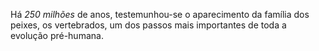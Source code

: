 ﻿Há *250 milhões* de anos, testemunhou-se o aparecimento da família dos peixes, os vertebrados, um dos passos mais importantes de toda a evolução pré-humana.